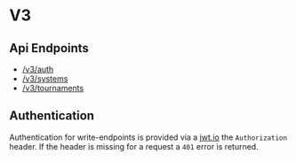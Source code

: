 # V3

## Api Endpoints

- [/v3/auth](auth.md)
- [/v3/systems](systems.md)
- [/v3/tournaments](tournaments.md)

## Authentication

Authentication for write-endpoints is provided via a [jwt.io](JWT) the `Authorization` header. If the header is missing for a request a `401` error
is returned.
